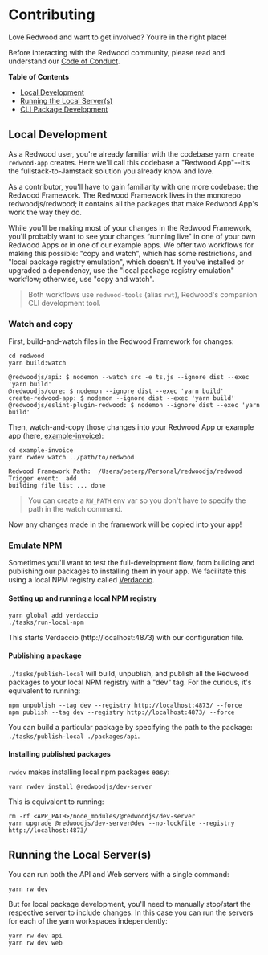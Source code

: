 # Contributing

Love Redwood and want to get involved? You’re in the right place!

Before interacting with the Redwood community, please read and understand our [Code of Conduct](https://github.com/redwoodjs/redwood/blob/master/CODE_OF_CONDUCT.md).

**Table of Contents**

- [Local Development](#Local-Development)
- [Running the Local Server(s)](#Running-the-Local-Server(s))
- [CLI Package Development](#CLI-Package-Development)

<!-- toc -->

## Local Development

As a Redwood user, you're already familiar with the codebase `yarn create redwood-app` creates.
Here we'll call this codebase a "Redwood App"--it’s the fullstack-to-Jamstack solution you already know and love.

As a contributor, you'll have to gain familiarity with one more codebase: the Redwood Framework.
The Redwood Framework lives in the monorepo redwoodjs/redwood; it contains all the packages that make Redwood App's work the way they do.

While you'll be making most of your changes in the Redwood Framework, you'll probably want to see your changes “running live" in one of your own Redwood Apps or in one of our example apps.
We offer two workflows for making this possible: "copy and watch", which has some restrictions, and "local package registry emulation", which doesn't.
If you've installed or upgraded a dependency, use the "local package registry emulation" workflow; otherwise, use "copy and watch".

> Both workflows use `redwood-tools` (alias `rwt`), Redwood's companion CLI development tool.

### Watch and copy

First, build-and-watch files in the Redwood Framework for changes:

```terminal
cd redwood
yarn build:watch

@redwoodjs/api: $ nodemon --watch src -e ts,js --ignore dist --exec 'yarn build'
@redwoodjs/core: $ nodemon --ignore dist --exec 'yarn build'
create-redwood-app: $ nodemon --ignore dist --exec 'yarn build'
@redwoodjs/eslint-plugin-redwood: $ nodemon --ignore dist --exec 'yarn build'
```

Then, watch-and-copy those changes into your Redwood App or example app (here, [example-invoice](https://github.com/redwoodjs/example-invoice)):

```terminal
cd example-invoice
yarn rwdev watch ../path/to/redwood

Redwood Framework Path:  /Users/peterp/Personal/redwoodjs/redwood
Trigger event:  add
building file list ... done
```

> You can create a `RW_PATH` env var so you don't have to specify the path in the watch command.

Now any changes made in the framework will be copied into your app!

### Emulate NPM

Sometimes you'll want to test the full-development flow, from building and publishing our packages to installing them in your app. We facilitate this using a local NPM registry called [Verdaccio](https://github.com/verdaccio/verdaccio).

#### Setting up and running a local NPM registry

```terminal
yarn global add verdaccio
./tasks/run-local-npm
```

This starts Verdaccio (http://localhost:4873) with our configuration file.

#### Publishing a package

`./tasks/publish-local` will build, unpublish, and publish all the Redwood packages to your local NPM registry with a "dev" tag. For the curious, it's equivalent to running:

```terminal
npm unpublish --tag dev --registry http://localhost:4873/ --force
npm publish --tag dev --registry http://localhost:4873/ --force
```

You can build a particular package by specifying the path to the package: `./tasks/publish-local ./packages/api`.

#### Installing published packages

`rwdev` makes installing local npm packages easy:

```terminal
yarn rwdev install @redwoodjs/dev-server
```

This is equivalent to running:

```terminal
rm -rf <APP_PATH>/node_modules/@redwoodjs/dev-server
yarn upgrade @redwoodjs/dev-server@dev --no-lockfile --registry http://localhost:4873/
```

## Running the Local Server(s)

You can run both the API and Web servers with a single command:

```terminal
yarn rw dev
```

But for local package development, you'll need to manually stop/start the respective server to include changes. In this case you can run the servers for each of the yarn workspaces independently:

```terminal
yarn rw dev api
yarn rw dev web
```